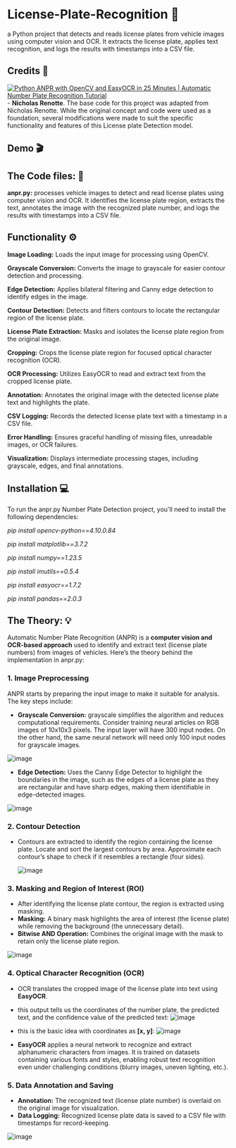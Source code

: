 # License-Plate-Recognition 🪪
a Python project that detects and reads license plates from vehicle images using computer vision and OCR. It extracts the license plate, applies text recognition, and logs the results with timestamps into a CSV file.

## Credits 🤖
[![Python ANPR with OpenCV and EasyOCR in 25 Minutes | Automatic Number Plate Recognition Tutorial](https://img.youtube.com/vi/NApYP_5wlKY&t=423s.jpg)](https://www.youtube.com/watch?v=NApYP_5wlKY&t=423s) - 
**Nicholas Renotte**.
The base code for this project was adapted from Nicholas Renotte. While the original concept and code were used as a foundation, several modifications were made to suit the specific functionality and features of this License plate Detection model.

## Demo 🎬

## The Code files: 📄
**anpr.py:** processes vehicle images to detect and read license plates using computer vision and OCR. It identifies the license plate region, extracts the text, annotates the image with the recognized plate number, and logs the results with timestamps into a CSV file.

## Functionality ⚙️

**Image Loading:** Loads the input image for processing using OpenCV.

**Grayscale Conversion:** Converts the image to grayscale for easier contour detection and processing.

**Edge Detection:** Applies bilateral filtering and Canny edge detection to identify edges in the image.

**Contour Detection:** Detects and filters contours to locate the rectangular region of the license plate.

**License Plate Extraction:** Masks and isolates the license plate region from the original image.

**Cropping:** Crops the license plate region for focused optical character recognition (OCR).

**OCR Processing:** Utilizes EasyOCR to read and extract text from the cropped license plate.

**Annotation:** Annotates the original image with the detected license plate text and highlights the plate.

**CSV Logging:** Records the detected license plate text with a timestamp in a CSV file.

**Error Handling:** Ensures graceful handling of missing files, unreadable images, or OCR failures.

**Visualization:** Displays intermediate processing stages, including grayscale, edges, and final annotations.

## Installation 💻
To run the anpr.py Number Plate Detection project, you'll need to install the following dependencies:

*pip install opencv-python==4.10.0.84*

*pip install matplotlib==3.7.2*

*pip install numpy==1.23.5*  

*pip install imutils==0.5.4*  

*pip install easyocr==1.7.2*  

*pip install pandas==2.0.3*  

## The Theory: 💡
Automatic Number Plate Recognition (ANPR) is a **computer vision and OCR-based approach** used to identify and extract text (license plate numbers) from images of vehicles. Here’s the theory behind the implementation in anpr.py:

### 1. Image Preprocessing
ANPR starts by preparing the input image to make it suitable for analysis. The key steps include:
  - **Grayscale Conversion:** grayscale simplifies the algorithm and reduces computational requirements. Consider training neural articles on RGB images of 10x10x3 pixels. The input layer will have 300 input nodes. On the other hand, the same neural network will need only 100 input nodes for grayscale images.

  ![image](https://github.com/user-attachments/assets/6c61e7e1-53e0-4096-8884-ae411b7b887c)
    
  - **Edge Detection:** Uses the Canny Edge Detector to highlight the boundaries in the image, such as the edges of a license plate as they are rectangular and have sharp edges, making them identifiable in edge-detected images.

  ![image](https://github.com/user-attachments/assets/7df66b81-75d3-4318-b9f1-e0a68bb3dce2)

### 2. Contour Detection
  - Contours are extracted to identify the region containing the license plate. Locate and sort the largest contours by area. Approximate each contour’s shape to check if it resembles a rectangle (four sides).

    ![image](https://github.com/user-attachments/assets/ec78f313-63a3-491c-9ba1-7ac81760bf3e)

### 3. Masking and Region of Interest (ROI)
  - After identifying the license plate contour, the region is extracted using masking.
  - **Masking:** A binary mask highlights the area of interest (the license plate) while removing the background (the unnecessary detail).
  - **Bitwise AND Operation:** Combines the original image with the mask to retain only the license plate region.

  ![image](https://github.com/user-attachments/assets/48011cbe-7b4b-49dc-ba5f-9ac799bae509)

### 4. Optical Character Recognition (OCR)
  - OCR translates the cropped image of the license plate into text using **EasyOCR**.

  - this output tells us the coordinates of the number plate, the predicted text, and the confidence value of the predicted text:
    ![image](https://github.com/user-attachments/assets/ffc94a67-2a7f-4584-ad37-98341fd0f738)

  - this is the basic idea with coordinates as **[x, y]**:
    ![image](https://github.com/user-attachments/assets/d27fe28d-dc18-436b-9304-dfe656adcaeb)


  - **EasyOCR** applies a neural network to recognize and extract alphanumeric characters from images. It is trained on datasets containing various fonts and styles, enabling robust text recognition even under challenging conditions (blurry images, uneven lighting, etc.).

### 5. Data Annotation and Saving
  - **Annotation:** The recognized text (license plate number) is overlaid on the original image for visualization.
  - **Data Logging:** Recognized license plate data is saved to a CSV file with timestamps for record-keeping.

  ![image](https://github.com/user-attachments/assets/e65effd9-b296-4104-94b6-a742e2104c24)


